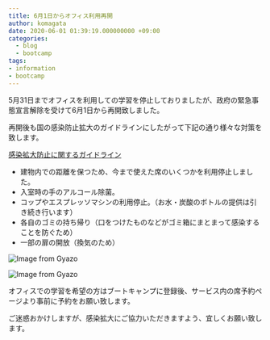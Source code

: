 ```yaml
---
title: 6月1日からオフィス利用再開
author: komagata
date: 2020-06-01 01:39:19.000000000 +09:00
categories:
  - blog
  - bootcamp
tags:
- information
- bootcamp
---
```

5月31日までオフィスを利用しての学習を停止しておりましたが、政府の緊急事態宣言解除を受けて6月1日から再開致しました。

再開後も国の感染防止拡大のガイドラインにしたがって下記の通り様々な対策を致します。

[感染拡大防止に関するガイドライン](https://www.mhlw.go.jp/bunya/kenkou/kekkaku-kansenshou04/pdf/090217keikaku-04.pdf)

- 建物内での距離を保つため、今まで使えた席のいくつかを利用停止しました。
- 入室時の手のアルコール除菌。
- コップやエスプレッソマシンの利用停止。（お水・炭酸のボトルの提供は引き続き行います）
- 各自のゴミの持ち帰り（口をつけたものなどがゴミ箱にまとまって感染することを防ぐため）
- 一部の扉の開放（換気のため）

 ![Image from Gyazo](https://i.gyazo.com/2974820472309a5dca3855bed1696049.jpg)

 ![Image from Gyazo](https://i.gyazo.com/0d7573fe36f514fbddffd108b935c9bf.jpg)


オフィスでの学習を希望の方はブートキャンプに登録後、サービス内の席予約ページより事前に予約をお願い致します。

ご迷惑おかけしますが、感染拡大にご協力いただきますよう、宜しくお願い致します。